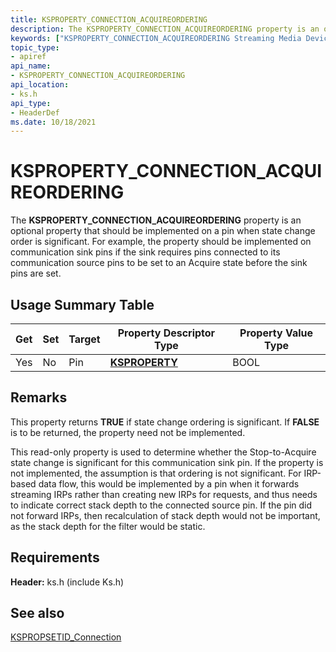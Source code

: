 ```yaml
---
title: KSPROPERTY_CONNECTION_ACQUIREORDERING
description: The KSPROPERTY_CONNECTION_ACQUIREORDERING property is an optional property that should be implemented on a pin when state change order is significant.
keywords: ["KSPROPERTY_CONNECTION_ACQUIREORDERING Streaming Media Devices"]
topic_type:
- apiref
api_name:
- KSPROPERTY_CONNECTION_ACQUIREORDERING
api_location:
- ks.h
api_type:
- HeaderDef
ms.date: 10/18/2021
---
```


# KSPROPERTY_CONNECTION_ACQUIREORDERING

The **KSPROPERTY_CONNECTION_ACQUIREORDERING** property is an optional property that should be implemented on a pin when state change order is significant. For example, the property should be implemented on communication sink pins if the sink requires pins connected to its communication source pins to be set to an Acquire state before the sink pins are set.

## Usage Summary Table

| Get | Set | Target | Property Descriptor Type | Property Value Type |
|--|--|--|--|--|
| Yes | No | Pin | [**KSPROPERTY**](./ksproperty-structure.md) | BOOL |

## Remarks

This property returns **TRUE** if state change ordering is significant. If **FALSE** is to be returned, the property need not be implemented.

This read-only property is used to determine whether the Stop-to-Acquire state change is significant for this communication sink pin. If the property is not implemented, the assumption is that ordering is not significant. For IRP-based data flow, this would be implemented by a pin when it forwards streaming IRPs rather than creating new IRPs for requests, and thus needs to indicate correct stack depth to the connected source pin. If the pin did not forward IRPs, then recalculation of stack depth would not be important, as the stack depth for the filter would be static.

## Requirements

**Header:** ks.h (include Ks.h)

## See also

[KSPROPSETID_Connection](kspropsetid-connection.md)